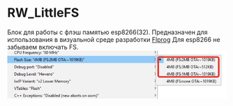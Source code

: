 # RW_LittleFS
Блок для работы с флэш памятью esp8266(32).  Предназначен для использования в визуальной среде разработки  [Flprog](https://flprog.ru)
Для esp8266 не забываем включать FS.
![promo](/docs/flash.png)
